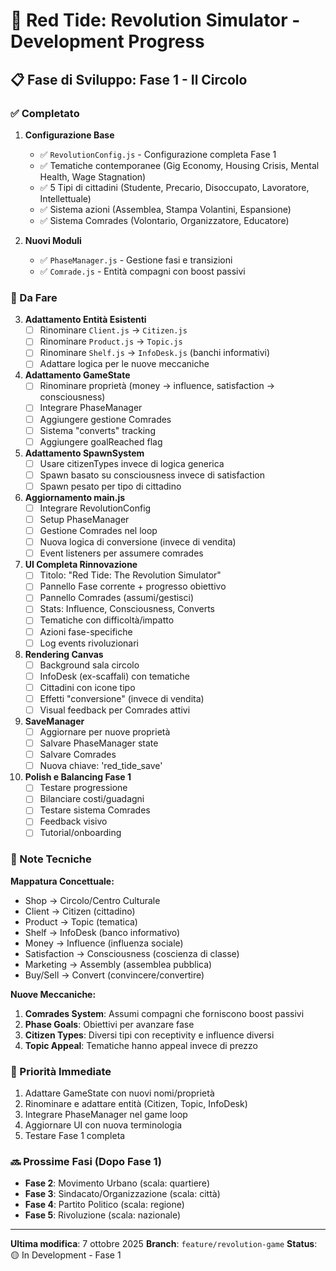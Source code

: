 # 🚩 Red Tide: Revolution Simulator - Development Progress

## 📋 Fase di Sviluppo: Fase 1 - Il Circolo

### ✅ Completato

1. **Configurazione Base**
   - ✅ `RevolutionConfig.js` - Configurazione completa Fase 1
   - ✅ Tematiche contemporanee (Gig Economy, Housing Crisis, Mental Health, Wage Stagnation)
   - ✅ 5 Tipi di cittadini (Studente, Precario, Disoccupato, Lavoratore, Intellettuale)
   - ✅ Sistema azioni (Assemblea, Stampa Volantini, Espansione)
   - ✅ Sistema Comrades (Volontario, Organizzatore, Educatore)

2. **Nuovi Moduli**
   - ✅ `PhaseManager.js` - Gestione fasi e transizioni
   - ✅ `Comrade.js` - Entità compagni con boost passivi

### 🚧 Da Fare

3. **Adattamento Entità Esistenti**
   - [ ] Rinominare `Client.js` → `Citizen.js`
   - [ ] Rinominare `Product.js` → `Topic.js`
   - [ ] Rinominare `Shelf.js` → `InfoDesk.js` (banchi informativi)
   - [ ] Adattare logica per le nuove meccaniche

4. **Adattamento GameState**
   - [ ] Rinominare proprietà (money → influence, satisfaction → consciousness)
   - [ ] Integrare PhaseManager
   - [ ] Aggiungere gestione Comrades
   - [ ] Sistema "converts" tracking
   - [ ] Aggiungere goalReached flag

5. **Adattamento SpawnSystem**
   - [ ] Usare citizenTypes invece di logica generica
   - [ ] Spawn basato su consciousness invece di satisfaction
   - [ ] Spawn pesato per tipo di cittadino

6. **Aggiornamento main.js**
   - [ ] Integrare RevolutionConfig
   - [ ] Setup PhaseManager
   - [ ] Gestione Comrades nel loop
   - [ ] Nuova logica di conversione (invece di vendita)
   - [ ] Event listeners per assumere comrades

7. **UI Completa Rinnovazione**
   - [ ] Titolo: "Red Tide: The Revolution Simulator"
   - [ ] Pannello Fase corrente + progresso obiettivo
   - [ ] Pannello Comrades (assumi/gestisci)
   - [ ] Stats: Influence, Consciousness, Converts
   - [ ] Tematiche con difficoltà/impatto
   - [ ] Azioni fase-specifiche
   - [ ] Log events rivoluzionari

8. **Rendering Canvas**
   - [ ] Background sala circolo
   - [ ] InfoDesk (ex-scaffali) con tematiche
   - [ ] Cittadini con icone tipo
   - [ ] Effetti "conversione" (invece di vendita)
   - [ ] Visual feedback per Comrades attivi

9. **SaveManager**
   - [ ] Aggiornare per nuove proprietà
   - [ ] Salvare PhaseManager state
   - [ ] Salvare Comrades
   - [ ] Nuova chiave: 'red_tide_save'

10. **Polish e Balancing Fase 1**
    - [ ] Testare progressione
    - [ ] Bilanciare costi/guadagni
    - [ ] Testare sistema Comrades
    - [ ] Feedback visivo
    - [ ] Tutorial/onboarding

### 📝 Note Tecniche

**Mappatura Concettuale:**
- Shop → Circolo/Centro Culturale
- Client → Citizen (cittadino)
- Product → Topic (tematica)
- Shelf → InfoDesk (banco informativo)
- Money → Influence (influenza sociale)
- Satisfaction → Consciousness (coscienza di classe)
- Marketing → Assembly (assemblea pubblica)
- Buy/Sell → Convert (convincere/convertire)

**Nuove Meccaniche:**
1. **Comrades System**: Assumi compagni che forniscono boost passivi
2. **Phase Goals**: Obiettivi per avanzare fase
3. **Citizen Types**: Diversi tipi con receptivity e influence diversi
4. **Topic Appeal**: Tematiche hanno appeal invece di prezzo

### 🎯 Priorità Immediate

1. Adattare GameState con nuovi nomi/proprietà
2. Rinominare e adattare entità (Citizen, Topic, InfoDesk)
3. Integrare PhaseManager nel game loop
4. Aggiornare UI con nuova terminologia
5. Testare Fase 1 completa

### 🔜 Prossime Fasi (Dopo Fase 1)

- **Fase 2**: Movimento Urbano (scala: quartiere)
- **Fase 3**: Sindacato/Organizzazione (scala: città)
- **Fase 4**: Partito Politico (scala: regione)
- **Fase 5**: Rivoluzione (scala: nazionale)

---

**Ultima modifica**: 7 ottobre 2025
**Branch**: `feature/revolution-game`
**Status**: 🟡 In Development - Fase 1
